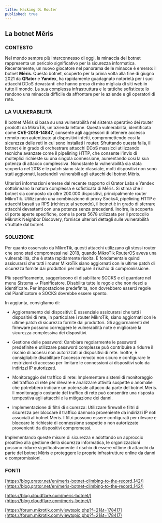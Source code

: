 ```yaml
---
title: Hacking Di Router
published: true
---
```

## La botnet Mēris

### CONTESTO

Nel mondo sempre più interconnesso di oggi, la minaccia dei botnet rappresenta un pericolo significativo per la sicurezza informatica. Recentemente, un nuovo giocatore nel panorama delle minacce è emerso: il botnet **Mēris**. Questo botnet, scoperto per la prima volta alla fine di giugno 2021 da **QRator** e **Yandex**, ha rapidamente guadagnato notorietà per i suoi attacchi DDoS devastanti che hanno preso di mira migliaia di siti web in tutto il mondo. La sua complessa infrastruttura e le tattiche sofisticate lo rendono una minaccia difficile da affrontare per le aziende e gli operatori di rete.

### LA VULNERABILITÀ

Il botnet Mēris si basa su una vulnerabilità nel sistema operativo dei router prodotti da MikroTik, un'azienda lettone. Questa vulnerabilità, identificata come **CVE-2018-14847**, consente agli aggressori di ottenere accesso remoto non autenticato ai dispositivi infetti, compromettendo così la sicurezza delle reti in cui sono installati i router. Sfruttando questa falla, il botnet è in grado di orchestrare attacchi DDoS massicci utilizzando tecniche avanzate come il pipelining HTTP, che consente l'invio di molteplici richieste su una singola connessione, aumentando così la sua potenza di attacco complessiva. Nonostante la vulnerabilità sia stata scoperta nel 2018 e le patch siano state rilasciate, molti dispositivi non sono stati aggiornati, lasciandoli vulnerabili agli attacchi del botnet Mēris.

Ulteriori informazioni emerse dal recente rapporto di Qrator Labs e Yandex sottolineano la natura complessa e sofisticata di Mēris. Si stima che il botnet sia composto da oltre 200.000 dispositivi, principalmente router MikroTik. Utilizzando una combinazione di proxy Socks4, pipelining HTTP e attacchi basati su RPS (richieste al secondo), il botnet è in grado di sferrare attacchi devastanti con una potenza senza precedenti. Inoltre, la scoperta di porte aperte specifiche, come la porta 5678 utilizzata per il protocollo Mikrotik Neighbor Discovery, fornisce ulteriori dettagli sulle vulnerabilità sfruttate dal botnet.

### SOLUZIONE

Per quanto osservato da MikroTik, questi attacchi utilizzano gli stessi router che sono stati compromessi nel 2018, quando MikroTik RouterOS aveva una vulnerabilità, che è stata rapidamente risolta. È fondamentale quindi assicurarsi che tutti i router MikroTik siano aggiornati con le ultime patch di sicurezza fornite dai produttori per mitigare il rischio di compromissione.

Più specificamente, suggeriscono di disabilitare SOCKS e di guardare nel menu Sistema -> Pianificatore. Disabilita tutte le regole che non riesci a identificare. Per impostazione predefinita, non dovrebbero esserci regole del Pianificatore e SOCKS dovrebbe essere spento.

In aggiunta, consigliamo di:

- Aggiornamento dei dispositivi: È essenziale assicurarsi che tutti i dispositivi di rete, in particolare i router MikroTik, siano aggiornati con le ultime patch di sicurezza fornite dai produttori. Gli aggiornamenti del firmware possono correggere le vulnerabilità note e migliorare la sicurezza complessiva dei dispositivi.

- Gestione delle password: Cambiare regolarmente le password predefinite e utilizzare password complesse può contribuire a ridurre il rischio di accessi non autorizzati ai dispositivi di rete. Inoltre, è consigliabile disabilitare l'accesso remoto non sicuro e configurare le restrizioni di accesso per limitare le connessioni ai dispositivi solo da indirizzi IP autorizzati.

- Monitoraggio del traffico di rete: Implementare sistemi di monitoraggio del traffico di rete per rilevare e analizzare attività sospette o anomalie che potrebbero indicare un potenziale attacco da parte del botnet Mēris. Il monitoraggio costante del traffico di rete può consentire una risposta tempestiva agli attacchi e la mitigazione dei danni.

- Implementazione di filtri di sicurezza: Utilizzare firewall e filtri di sicurezza per bloccare il traffico dannoso proveniente da indirizzi IP noti associati al botnet Mēris. I filtri possono essere configurati per rilevare e bloccare le richieste di connessione sospette o non autorizzate provenienti da dispositivi compromessi.

Implementando queste misure di sicurezza e adottando un approccio proattivo alla gestione della sicurezza informatica, le organizzazioni possono ridurre significativamente il rischio di essere vittime di attacchi da parte del botnet Mēris e proteggere le proprie infrastrutture online da danni e compromissioni.

### FONTI

[https://blog.qrator.net/en/meris-botnet-climbing-to-the-record_142/](https://blog.qrator.net/en/meris-botnet-climbing-to-the-record_142/)

[https://blog.cloudflare.com/meris-botnet/](https://blog.cloudflare.com/meris-botnet/)

[https://forum.mikrotik.com/viewtopic.php?f=21&t=178417](https://forum.mikrotik.com/viewtopic.php?f=21&t=178417)